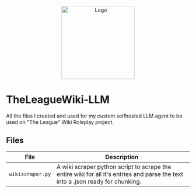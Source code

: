 <div align="center">
  <img src="logo.png" alt="Logo" width="200">
</div>

# TheLeagueWiki-LLM
All the files I created and used for my custom selfhosted LLM agent to be used on "The League" Wiki Roleplay project.

## Files

| File | Description |
|------|-------------|
| `wikiscraper.py` | A wiki scraper python script to scrape the entire wiki for all it's entries and parse the text into a .json ready for chunking.|
